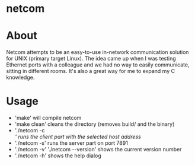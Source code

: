 # netcom

# About
Netcom attempts to be an easy-to-use in-network communication solution for UNIX (primary target Linux). The idea came up when I was testing Ethernet ports with a colleague and we had no way to easily communicate, sitting in different rooms. It's also a great way for me to expand my C knowledge.

# Usage
  - 'make' will compile netcom
  - 'make clean' cleans the directory (removes build/ and the binary)
  - './netcom -c <address>' runs the client part with the selected host address
  - './netcom -s' runs the server part on port 7891
  - './netcom -v' './netcom --version' shows the current version number
  - './netcom -h' shows the help dialog
